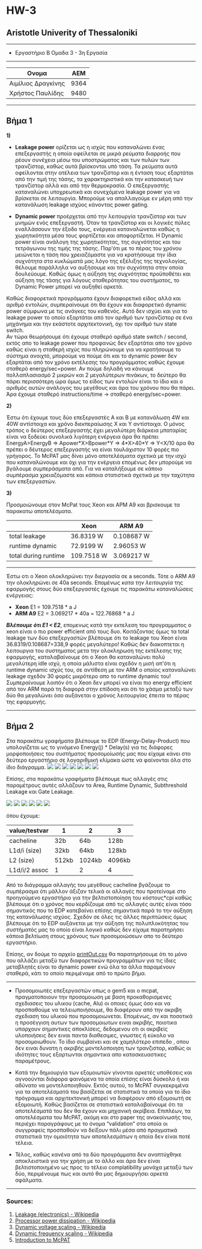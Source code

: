 # HW-3
## Aristotle Univerity of Thessaloniki

---
* Εργαστήριο Β Ομαδα 3 - 3η Εργασία

---
| **Ονομα**       | ΑΕΜ          |
| --- | -------------- |
| Αιμίλιος Δραγκίνης | 9364 |
| Χρήστος Παυλίδης | 9480 |

---
## Βήμα 1
**1)**



* **Leakage power** ορίζεται ως η ισχύς που καταναλώνει ένας επεξεργαστής η οποία οφείλεται σε
μικρά ρεύματα διαρροής που ρέουν συνέχεια μέσω του υποστρώματος και των πυλών των τρανζίστορ,
καθώς αυτά βρίσκονται υπό τάση. Τα ρεύματα αυτά οφείλονται στην ατέλεια των τρανζίστορ και η ένταση
τους εξαρτάται από την τιμή της τάσης, τα χαρακτηριστικά και την κατασκευή των τρανζίστορ
αλλά και από την θερμοκρασία. O επεξεργαστής καταναλώνει υποχρεωτικά και συνεχόμενα leakage power για να βρίσκεται σε λειτουργία.
Μπορούμε να απαλλαγούμε εν μέρη από την κατανάλωση leakage ισχύος κάνοντας power gating.

* **Dynamic power** προέρχεται από την λειτουργία τρανζίστορ και των μνημών ενός επεξεργαστή. Όταν τα τρανζίστορ
και οι λογικές πύλες εναλλάσσουν την έξοδο τους, ενέργεια καταναλώνεται καθώς η χωρητικότητα
μέσα τους φορτίζεται και αποφορτίζεται. Η Dynamic power είναι ανάλογη της χωρητικότητας,
της συχνότητας και του τετράγωνου της τιμής της τάσης. 
Παρ'ότι με το πέρας του χρόνου μειώνεται η τάση που χρειαζόμαστε για να κρατήσουμε την ίδια συχνότητα
στα κυκλώματά μας λόγο της εξέλιξης της τεχνολογίας, θέλουμε παράλληλα να αυξήσουμε και την συχνότητα στην οποία δουλεύουμε.
Καθώς όμως η αύξηση της συχνότητας προϋποθέτει και αύξηση της τάσης για λόγους σταθερότητας
του συστήματος, το Dynamic Power μπορεί να αυξηθεί αρκετά.

Καθώς διαφορετικά προγράμματα έχουν διαφορετικό είδος αλλά και αριθμό εντολών, 
συμπεραίνουμε ότι θα έχουν και διαφορετικό dynamic power σύμφωνα με τις ανάγκες 
του καθενός. Αυτό δεν ισχύει και για το leakage power το οποίο εξαρτάται από τον
αριθμό των τρανζίστορ σε ένα μηχάνημα και την εκάστοτε αρχιτεκτονική, όχι τον αριθμό 
των state switch.  
Αν τώρα θεωρήσουμε ότι έχουμε σταθερό αριθμό state switch / second, εκτός απο το leakage power
που προφανώς δεν εξαρτάται απο τον χρόνο καθώς είναι η σταθερή ισχύς που πληρώνουμε για να κρατήσουμε
το σύστημα ανοιχτό, μπορούμε να πούμε ότι και το dynamic power δεν εξαρτάται από τον χρόνο εκτέλεσης 
του προγράμματος καθώς έχουμε σταθερό energy/sec=power. Αν πούμε δηλαδή να κάνουμε πολλαπλασιασμό 
2 μικρών και 2 μεγαλύτερων πινάκων, το δεύτερο θα πάρει περισσότερη ώρα όμως το είδος των εντολών είναι το ίδιο 
και ο αριθμός αυτών ανάλογος του μεγέθους και άρα του χρόνου που θα πάρει. Άρα έχουμε σταθερό instructions/time
-> σταθερό energy/sec=power.


**2)**

Έστω ότι έχουμε τους δύο επεξεργαστές Α και Β με κατανάλωση 4W και 40W αντίστοιχα και 
χρόνο διεκπεραίωσης X και Y αντίστοιχα. Ο μόνος τρόπος ο δεύτερος επεξεργαστής έχει μεγαλύτερη διάρκεια
μπαταρίας είναι να ξοδεύει συνολικά λιγότερη ενέργεια άρα θα πρέπει EnergyA>EnergyB =>
Apower\*X>Bpower\*Y => 4\*X>40\*Y => Y<X/10 άρα θα πρέπει ο δέυτερος επεξεργαστής να είναι τουλάχιστον 10
φορές πιο γρήγορος. Το McPAT μας δίνει μόνο αποτελέσματα σχετικά με την ισχύ που καταναλώνουμε και όχι 
για την ενέργεια επομένως δεν μπορούμε να βγάλουμε συμπεράσματα από. Για να καταλήξουμε σε κάποιο συμπέρασμα
χρειαζόμαστε και κάποια στατιστικά σχετικά με την ταχύτητα των επεξεργαστών.


**3)**

Προσμοιώνουμε στον McPat τους Χeon και ΑΡΜ Α9 και βρισκουμε τα παρακατω αποτελέσματα.

| |Xeon      | ARM A9         |
| --- | -------------- |---|
| total leakage | 36.8319 W | 0.108687 W
| runtime dynamic | 72.9199 W | 2.96053 W
| total during runtime| 109.7518 W | 3.069217 W

---
Έστω οτι ο Xeon ολοκληρώνει την διεργασία σε a seconds. Τότε ο ARM A9 την ολοκληρώνει σε 40a seconds. Επομένως *κατα την λειτουργία* της εφαρμογής
στους δύο επεξεργαστές έχουμε τις παρακάτω καταναλώσεις ενέργειας:


* **Χeon** E1 = 109.7518 * a J
* **ARM A9** E2  = 3.069217 * 40a  = 122.76868 * a J

***Βλέπουμε ότι Ε1 < Ε2***, επομενως κατά την εκτελεση του προγραμματος ο xeon είναι ο πιο power efficient από τους δυο.
Κοιτάζοντας όμως τα total leakage των δύο επεξεργαστών βλέπουμε ότι το leakage του Xeon είναι 36.8319/0.108687=338,9 φορές μεγαλύτερο!
Καθώς δεν διακοπτεται η λειτουργια του συστηματος μετα την ολοκληρωση της εκτέλεσης της εφαρμογής, καταλαβαίνουμε ότι ο Xeon θα
καταναλώνει πολύ μεγαλύτερη idle ισχύ, η οποία μάλιστα είναι σχεδόν η μισή απ'ότι η runtime dynamic ισχύς του, σε αντίθεση με τον ARM
ο οποίος καταναλώνει leakage σχεδόν 30 φορές μικρότερο απο το runtime dynamic του!
Συμπεραίνουμε λοιπόν ότι o Xeon δεν μπορεί να είναι πιο energy efficient από τον ARM παρά τη διαφορά στην επίδοση και ότι το χάσμα
μεταξύ των δύο θα μεγαλώνει όσο αυξάνεται ο χρόνος λειτουργίας έπειτα το πέρας της εφαρμογής.

---
## Βήμα 2

Στα παρακάτω γραφήματα βλέπουμε το EDP (Energy-Delay-Product) που υπολογίζεται ως το γινόμενο Energy(j) * Delay(s) για τις διάφορες μορφοποιήσεις του συστήματος προσομοίωσής μας που είχαμε κάνει στο δεύτερο εργαστήριο σε λογαριθμική κλίμακα ώστε να φαίνονται όλα στο ίδιο διάγραμμα.
![](https://github.com/pavlidic/HW-3/blob/main/figures/Figure1.jpg)
![](https://github.com/pavlidic/HW-3/blob/main/figures/Figure2.jpg)
![](https://github.com/pavlidic/HW-3/blob/main/figures/Figure3.jpg)
![](https://github.com/pavlidic/HW-3/blob/main/figures/Figure4.jpg)
![](https://github.com/pavlidic/HW-3/blob/main/figures/Figure5.jpg)
![](https://github.com/pavlidic/HW-3/blob/main/figures/Figure6.jpg)
![](https://github.com/pavlidic/HW-3/blob/main/figures/Figure7.jpg)
  
  
Επίσης, στα παρακάτω γραφήματα βλέπουμε πως αλλαγές στις παραμέτρους αυτές αλλάζουν τα Area, Runtime Dynamic, Subthreshold Leakage και Gate Leakage.  

![](https://github.com/pavlidic/HW-3/blob/main/graphs/area.png)
![](https://github.com/pavlidic/HW-3/blob/main/graphs/gateL.png)
![](https://github.com/pavlidic/HW-3/blob/main/graphs/subL.png)
![](https://github.com/pavlidic/HW-3/blob/main/graphs/dyn.png)
![](https://github.com/pavlidic/HW-3/blob/main/graphs/pCL2.png)
![](https://github.com/pavlidic/HW-3/blob/main/graphs/pAll.png)

όπου έχουμε:

value/testvar| 1 | 2 | 3
---|---|---|---
cacheline|32b|64b|128b
L1d/i (size)|32kb|64kb|128kb
L2 (size)|512kb|1024kb|4096kb
L1d/i/2 assoc|1|2|4


Από το διάγραμμα αλλαγής του μεγέθους cacheline βγάζουμε το συμπέρασμα ότι μάλλον άξιζαν τελικά οι αλλαγές που προτείναμε στο προηγούμενο εργαστήριο για την βελτιστοποίηση του κόστους\*cpi καθώς βλέπουμε ότι ο χρόνος που κερδίζουμε από τις αλλαγές αυτές είναι τόσο σημαντικός που το EDP κατεβαίνει επίσης σημαντικά παρά το την αύξηση της κατανάλωσης ισχύος. Σχεδόν σε όλες τις άλλες περιπτώσεις όμως βλέπουμε ότι το EDP αυξάνεται με την αύξηση της πολυπλοκότητας του συστήματός μας το οποίο είναι λογικό καθώς δεν είχαμε παρατηρήσει κάποια βελτίωση στους χρόνους των προσομοιώσεων απο το δεύτερο εργαστήριο.

Επίσης, αν δούμε το αρχείο [printOut.csv](https://github.com/pavlidic/HW-3/blob/main/printOut.csv) θα παρατηρήσουμε ότι το μόνο που αλλάζει μεταξύ των διαφορετικών προγραμμάτων για τις ίδιες μεταβλητές είναι το dynamic power ενώ όλα τα άλλα παραμένουν σταθερά, κάτι το οποίο περιμέναμε από το πρώτο βήμα.

---
- Προσομοιωτές επεξεργαστών οπως ο gem5 και ο mcpat, πραγματοποιουν την προσομοιωση με βαση προκαθορισμενες  σχεδιασεις του υλικου (cache, Alu) οι οποιες όμως όσο και να προσπαθούμε να τελειωποιήσουμε, θα διαφέρουν από την ακριβη σχεδιαση του υλικού  που προσομοιωνεται. Επομένως, αν και ποσοτικά η προσέγγιση αυτων των προσομοιωτων ειναι ακριβής, ποιοτικα υπαρχουν σημαντικες αποκλίσεις, δεδομενου οτι οι ακριβείς υλοποιήσεις δεν ειναι παντα διαθεσιμες, γνωστες ή εύκολο να προσομοιωθουν. Το ίδιο συμβαίνει και σε χαμηλότερο επιπεδο , οπου δεν ειναι δυνατη η ακριβής μοντελοποιηση των τρανζιστορ, καθώς οι ιδιότητες τους εξαρτωνται σημαντικα απο κατασκευαστικες παραμέτρους.

- Κατά την δημιουργία
των εξομοιωτών γίνονται αρκετές υποθέσεις
και αγνοούνται διάφορα φαινόμενα τα
οποία επίσης είναι δύσκολο ή και αδύνατο να
μοντελοποιηθούν. Εκτός αυτού, το McPAT
συγκεκριμένα για τα αποτελέσματά του
βασίζεται σε στατιστικά τα οποία για
το ίδιο πρόγραμμα και αρχιτεκτονική
μπορεί να διαφέρουν από εξομοιωτή σε
εξομοιωτή. Καθώς βασίζεται σε στατιστικά
καταλαβαίνουμε ότι τα αποτελέσματά του
δεν θα έχουν και μηχανική ακρίβεια.
Επιπλέων, τα αποτελέσματα του McPAT, ακόμη
και στο paper της ανακοίνωσής του, περιέχει
παραγράφους με το όνομα “validation” στα
οποία οι συγγραφείς προσπαθούν να
δείξουν πάλι μέσα από πραγματικά
στατιστικά την ομοιότητα των αποτελεσμάτων
η οποία δεν είναι ποτέ τέλεια. 
- Τέλος,
καθώς κανένα από τα δύο προγράμματα δεν
αναπτύχθηκε αποκλειστικά για την χρήση
με το άλλο και άρα δεν είναι βελτιστοποιημένο
ως προς το τέλειο complatibility μονάχα μεταξύ
των δύο, περιμένουμε πως και αυτό θα μας
δημιουργήσει αρκετά σφάλματα.

---
### Sources:
1. [Leakage (electronics) - Wikipedia](https://en.wikipedia.org/wiki/Leakage_(electronics))
2. [Processor power dissipation - Wikipedia](https://en.wikipedia.org/wiki/Processor_power_dissipation)
3. [Dynamic voltage scaling - Wikipedia](https://en.wikipedia.org/wiki/Dynamic_voltage_scaling)
4. [Dynamic frequency scaling - Wikipedia](https://en.wikipedia.org/wiki/Dynamic_frequency_scaling)
5. [Introduction to McPAT](https://www.hpl.hp.com/research/mcpat/micro09.pdf)
